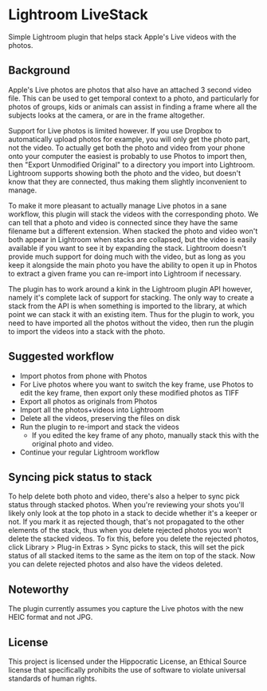 # Lightroom LiveStack

Simple Lightroom plugin that helps stack Apple's Live videos with the photos.


## Background

Apple's Live photos are photos that also have an attached 3 second video file. This can be used to get temporal context to a photo, and particularly for photos of groups, kids or animals can assist in finding a frame where all the subjects looks at the camera, or are in the frame altogether.

Support for Live photos is limited however. If you use Dropbox to automatically upload photos for example, you will only get the photo part, not the video. To actually get both the photo and video from your phone onto your computer the easiest is probably to use Photos to import then, then "Export Unmodified Original" to a directory you import into Lightroom. Lightroom supports showing both the photo and the video, but doesn't know that they are connected, thus making them slightly inconvenient to manage.

To make it more pleasant to actually manage Live photos in a sane workflow, this plugin will stack the videos with the corresponding photo. We can tell that a photo and video is connected since they have the same filename but a different extension. When stacked the photo and video won't both appear in Lightroom when stacks are collapsed, but the video is easily available if you want to see it by expanding the stack. Lightroom doesn't provide much support for doing much with the video, but as long as you keep it alongside the main photo you have the ability to open it up in Photos to extract a given frame you can re-import into Lightroom if necessary.

The plugin has to work around a kink in the Lightroom plugin API however, namely it's complete lack of support for stacking. The only way to create a stack from the API is when something is imported to the library, at which point we can stack it with an existing item. Thus for the plugin to work, you need to have imported all the photos without the video, then run the plugin to import the videos into a stack with the photo.


## Suggested workflow

- Import photos from phone with Photos
- For Live photos where you want to switch the key frame, use Photos to edit the key frame, then export only these modified photos as TIFF
- Export all photos as originals from Photos
- Import all the photos+videos into Lightroom
- Delete all the videos, preserving the files on disk
- Run the plugin to re-import and stack the videos
    - If you edited the key frame of any photo, manually stack this with the original photo and video.
- Continue your regular Lightroom workflow


## Syncing pick status to stack

To help delete both photo and video, there's also a helper to sync pick status through stacked photos. When you're reviewing your shots you'll likely only look at the top photo in a stack to decide whether it's a keeper or not. If you mark it as rejected though, that's not propagated to the other elements of the stack, thus when you delete rejected photos you won't delete the stacked videos. To fix this, before you delete the rejected photos, click Library > Plug-in Extras > Sync picks to stack, this will set the pick status of all stacked items to the same as the item on top of the stack. Now you can delete rejected photos and also have the videos deleted.


## Noteworthy

The plugin currently assumes you capture the Live photos with the new HEIC format and not JPG.


## License

This project is licensed under the Hippocratic License, an Ethical Source license that
specifically prohibits the use of software to violate universal standards of human rights.
